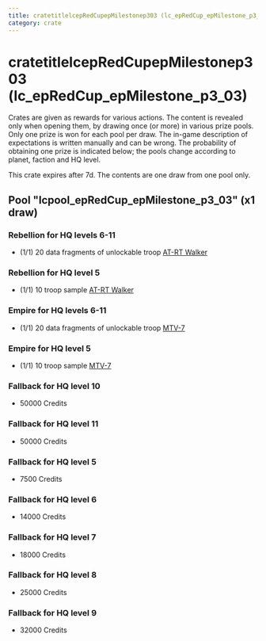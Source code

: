 ```yaml
---
title: cratetitlelcepRedCupepMilestonep303 (lc_epRedCup_epMilestone_p3_03)
category: crate
---
```


# cratetitlelcepRedCupepMilestonep303 (lc_epRedCup_epMilestone_p3_03)

Crates are given as rewards for various actions. The content is revealed only when opening them, by drawing once (or more) in various prize pools. Only one prize is won for each pool per draw. The in-game description of expectations is written manually and can be wrong. The probability of obtaining one prize is indicated below; the pools change according to planet, faction and HQ level.

This crate expires after 7d. The contents are one draw from one pool only.

## Pool "lcpool_epRedCup_epMilestone_p3_03" (x1 draw)

### Rebellion for HQ levels 6-11

  * (1/1) 20 data fragments of unlockable troop [AT-RT Walker](ATRT)

### Rebellion for HQ level 5

  * (1/1) 10 troop sample [AT-RT Walker](ATRT)

### Empire for HQ levels 6-11

  * (1/1) 20 data fragments of unlockable troop [MTV-7](MTV7)

### Empire for HQ level 5

  * (1/1) 10 troop sample [MTV-7](MTV7)

### Fallback for HQ level 10

  * 50000 Credits

### Fallback for HQ level 11

  * 50000 Credits

### Fallback for HQ level 5

  * 7500 Credits

### Fallback for HQ level 6

  * 14000 Credits

### Fallback for HQ level 7

  * 18000 Credits

### Fallback for HQ level 8

  * 25000 Credits

### Fallback for HQ level 9

  * 32000 Credits